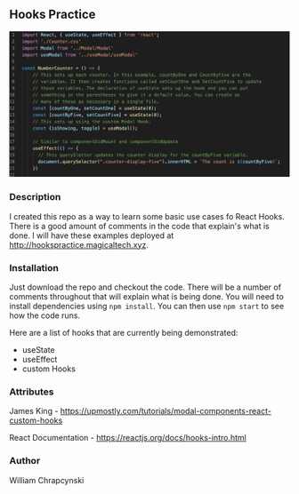 ## Hooks Practice

![Preview](preview.png)

### Description

I created this repo as a way to learn some basic use cases fo React Hooks. There is a good amount of comments in the code that explain's what is done. I will have these examples deployed at http://hookspractice.magicaltech.xyz.

### Installation

Just download the repo and checkout the code. There will be a number of comments throughout that will explain what is being done. You will need to install dependencies using `npm install`. You can then use `npm start` to see how the code runs.

Here are a list of hooks that are currently being demonstrated:

* useState
* useEffect
* custom Hooks

### Attributes
James King - https://upmostly.com/tutorials/modal-components-react-custom-hooks

React Documentation - https://reactjs.org/docs/hooks-intro.html

### Author

William Chrapcynski
